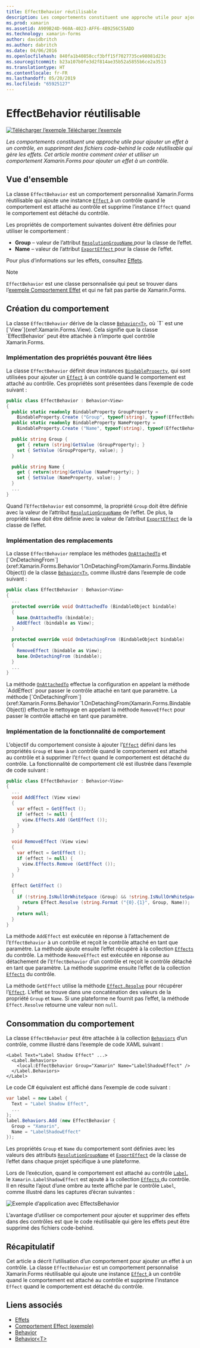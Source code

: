 ```yaml
---
title: EffectBehavior réutilisable
description: Les comportements constituent une approche utile pour ajouter un effet à un contrôle, en supprimant des fichiers code-behind le code réutilisable qui gère les effets. Cet article montre comment créer et consommer un comportement Xamarin.Forms pour ajouter un effet à un contrôle.
ms.prod: xamarin
ms.assetid: A909B24D-960A-4023-AFF6-4B9256C55ADD
ms.technology: xamarin-forms
author: davidbritch
ms.author: dabritch
ms.date: 04/06/2016
ms.openlocfilehash: 840fa1b40858ccf3bff15f7027735ce98081d23c
ms.sourcegitcommit: b23a107b0fe3d2f814ae35b52a5855b6ce2a3513
ms.translationtype: HT
ms.contentlocale: fr-FR
ms.lasthandoff: 05/20/2019
ms.locfileid: "65925127"
---
```

# <a name="reusable-effectbehavior"></a>EffectBehavior réutilisable

[![Télécharger l’exemple](~/media/shared/download.png) Télécharger l’exemple](https://developer.xamarin.com/samples/xamarin-forms/Behaviors/EffectBehavior/)

_Les comportements constituent une approche utile pour ajouter un effet à un contrôle, en supprimant des fichiers code-behind le code réutilisable qui gère les effets. Cet article montre comment créer et utiliser un comportement Xamarin.Forms pour ajouter un effet à un contrôle._

## <a name="overview"></a>Vue d'ensemble

La classe `EffectBehavior` est un comportement personnalisé Xamarin.Forms réutilisable qui ajoute une instance [ `Effect` ](xref:Xamarin.Forms.Effect) à un contrôle quand le comportement est attaché au contrôle et supprime l’instance `Effect` quand le comportement est détaché du contrôle.

Les propriétés de comportement suivantes doivent être définies pour utiliser le comportement :

- **Group** – valeur de l’attribut [ `ResolutionGroupName` ](xref:Xamarin.Forms.ResolutionGroupNameAttribute) pour la classe de l’effet.
- **Name** – valeur de l’attribut [ `ExportEffect` ](xref:Xamarin.Forms.ExportEffectAttribute) pour la classe de l’effet.

Pour plus d’informations sur les effets, consultez [Effets](~/xamarin-forms/app-fundamentals/effects/index.md).

> [!NOTE]
> `EffectBehavior` est une classe personnalisée qui peut se trouver dans l’[exemple Comportement Effet](https://developer.xamarin.com/samples/xamarin-forms/Behaviors/EffectBehavior/) et qui ne fait pas partie de Xamarin.Forms.

## <a name="creating-the-behavior"></a>Création du comportement

La classe `EffectBehavior` dérive de la classe [`Behavior<T>`](xref:Xamarin.Forms.Behavior`1), où `T` est une [`View`](xref:Xamarin.Forms.View). Cela signifie que la classe `EffectBehavior` peut être attachée à n’importe quel contrôle Xamarin.Forms.

### <a name="implementing-bindable-properties"></a>Implémentation des propriétés pouvant être liées

La classe `EffectBehavior` définit deux instances [`BindableProperty`](xref:Xamarin.Forms.BindableProperty), qui sont utilisées pour ajouter un [`Effect`](xref:Xamarin.Forms.Effect) à un contrôle quand le comportement est attaché au contrôle. Ces propriétés sont présentées dans l’exemple de code suivant :

```csharp
public class EffectBehavior : Behavior<View>
{
  public static readonly BindableProperty GroupProperty =
    BindableProperty.Create ("Group", typeof(string), typeof(EffectBehavior), null);
  public static readonly BindableProperty NameProperty =
    BindableProperty.Create ("Name", typeof(string), typeof(EffectBehavior), null);

  public string Group {
    get { return (string)GetValue (GroupProperty); }
    set { SetValue (GroupProperty, value); }
  }

  public string Name {
    get { return(string)GetValue (NameProperty); }
    set { SetValue (NameProperty, value); }
  }
  ...
}
```

Quand l’`EffectBehavior` est consommé, la propriété `Group` doit être définie avec la valeur de l’attribut [`ResolutionGroupName`](xref:Xamarin.Forms.ResolutionGroupNameAttribute) de l’effet. De plus, la propriété `Name` doit être définie avec la valeur de l’attribut [`ExportEffect`](xref:Xamarin.Forms.ExportEffectAttribute) de la classe de l’effet.

### <a name="implementing-the-overrides"></a>Implémentation des remplacements

La classe `EffectBehavior` remplace les méthodes [`OnAttachedTo`](xref:Xamarin.Forms.Behavior`1.OnAttachedTo(Xamarin.Forms.BindableObject)) et [`OnDetachingFrom`](xref:Xamarin.Forms.Behavior`1.OnDetachingFrom(Xamarin.Forms.BindableObject)) de la classe [`Behavior<T>`](xref:Xamarin.Forms.Behavior`1), comme illustré dans l’exemple de code suivant :

```csharp
public class EffectBehavior : Behavior<View>
{
  ...
  protected override void OnAttachedTo (BindableObject bindable)
  {
    base.OnAttachedTo (bindable);
    AddEffect (bindable as View);
  }

  protected override void OnDetachingFrom (BindableObject bindable)
  {
    RemoveEffect (bindable as View);
    base.OnDetachingFrom (bindable);
  }
  ...
}
```

La méthode [`OnAttachedTo`](xref:Xamarin.Forms.Behavior`1.OnAttachedTo(Xamarin.Forms.BindableObject)) effectue la configuration en appelant la méthode `AddEffect` pour passer le contrôle attaché en tant que paramètre. La méthode [`OnDetachingFrom`](xref:Xamarin.Forms.Behavior`1.OnDetachingFrom(Xamarin.Forms.BindableObject)) effectue le nettoyage en appelant la méthode `RemoveEffect` pour passer le contrôle attaché en tant que paramètre.

### <a name="implementing-the-behavior-functionality"></a>Implémentation de la fonctionnalité de comportement

L’objectif du comportement consiste à ajouter l’[`Effect`](xref:Xamarin.Forms.Effect) défini dans les propriétés `Group` et `Name` à un contrôle quand le comportement est attaché au contrôle et à supprimer l’`Effect` quand le comportement est détaché du contrôle. La fonctionnalité de comportement clé est illustrée dans l’exemple de code suivant :

```csharp
public class EffectBehavior : Behavior<View>
{
  ...
  void AddEffect (View view)
  {
    var effect = GetEffect ();
    if (effect != null) {
      view.Effects.Add (GetEffect ());
    }
  }

  void RemoveEffect (View view)
  {
    var effect = GetEffect ();
    if (effect != null) {
      view.Effects.Remove (GetEffect ());
    }
  }

  Effect GetEffect ()
  {
    if (!string.IsNullOrWhiteSpace (Group) && !string.IsNullOrWhiteSpace (Name)) {
      return Effect.Resolve (string.Format ("{0}.{1}", Group, Name));
    }
    return null;
  }
}
```

La méthode `AddEffect` est exécutée en réponse à l’attachement de l’`EffectBehavior` à un contrôle et reçoit le contrôle attaché en tant que paramètre. La méthode ajoute ensuite l’effet récupéré à la collection [`Effects`](xref:Xamarin.Forms.Element.Effects) du contrôle. La méthode `RemoveEffect` est exécutée en réponse au détachement de l’`EffectBehavior` d’un contrôle et reçoit le contrôle détaché en tant que paramètre. La méthode supprime ensuite l’effet de la collection [`Effects`](xref:Xamarin.Forms.Element.Effects) du contrôle.

La méthode `GetEffect` utilise la méthode [`Effect.Resolve`](xref:Xamarin.Forms.Effect.Resolve(System.String)) pour récupérer l’[`Effect`](xref:Xamarin.Forms.Effect). L’effet se trouve dans une concaténation des valeurs de la propriété `Group` et `Name`. Si une plateforme ne fournit pas l’effet, la méthode `Effect.Resolve` retourne une valeur non `null`.

## <a name="consuming-the-behavior"></a>Consommation du comportement

La classe `EffectBehavior` peut être attachée à la collection [`Behaviors`](xref:Xamarin.Forms.VisualElement.Behaviors) d’un contrôle, comme illustré dans l’exemple de code XAML suivant :

```xaml
<Label Text="Label Shadow Effect" ...>
  <Label.Behaviors>
    <local:EffectBehavior Group="Xamarin" Name="LabelShadowEffect" />
  </Label.Behaviors>
</Label>
```

Le code C# équivalent est affiché dans l’exemple de code suivant :

```csharp
var label = new Label {
  Text = "Label Shadow Effect",
  ...
};
label.Behaviors.Add (new EffectBehavior {
  Group = "Xamarin",
  Name = "LabelShadowEffect"
});
```

Les propriétés `Group` et `Name` du comportement sont définies avec les valeurs des attributs [`ResolutionGroupName`](xref:Xamarin.Forms.ResolutionGroupNameAttribute) et [`ExportEffect`](xref:Xamarin.Forms.ExportEffectAttribute) de la classe de l’effet dans chaque projet spécifique à une plateforme.

Lors de l’exécution, quand le comportement est attaché au contrôle [`Label`](xref:Xamarin.Forms.Label), le `Xamarin.LabelShadowEffect` est ajouté à la collection [ `Effects` ](xref:Xamarin.Forms.Element.Effects) du contrôle. Il en résulte l’ajout d’une ombre au texte affiché par le contrôle `Label`, comme illustré dans les captures d’écran suivantes :

![](effect-behavior-images/screenshots.png "Exemple d’application avec EffectsBehavior")

L’avantage d’utiliser ce comportement pour ajouter et supprimer des effets dans des contrôles est que le code réutilisable qui gère les effets peut être supprimé des fichiers code-behind.

## <a name="summary"></a>Récapitulatif

Cet article a décrit l’utilisation d’un comportement pour ajouter un effet à un contrôle. La classe `EffectBehavior` est un comportement personnalisé Xamarin.Forms réutilisable qui ajoute une instance [ `Effect` ](xref:Xamarin.Forms.Effect) à un contrôle quand le comportement est attaché au contrôle et supprime l’instance `Effect` quand le comportement est détaché du contrôle.


## <a name="related-links"></a>Liens associés

- [Effets](~/xamarin-forms/app-fundamentals/effects/index.md)
- [Comportement Effect (exemple)](https://developer.xamarin.com/samples/xamarin-forms/Behaviors/EffectBehavior/)
- [Behavior](xref:Xamarin.Forms.Behavior)
- [Behavior&lt;T&gt;](xref:Xamarin.Forms.Behavior`1)
